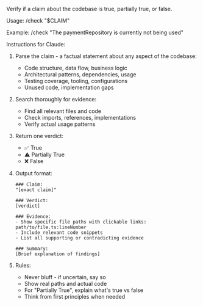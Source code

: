 Verify if a claim about the codebase is true, partially true, or false.

Usage: /check "$CLAIM"

Example: /check "The paymentRepository is currently not being used"

Instructions for Claude:
1. Parse the claim - a factual statement about any aspect of the codebase:
   - Code structure, data flow, business logic
   - Architectural patterns, dependencies, usage
   - Testing coverage, tooling, configurations
   - Unused code, implementation gaps

2. Search thoroughly for evidence:
   - Find all relevant files and code
   - Check imports, references, implementations
   - Verify actual usage patterns

3. Return one verdict:
   - ✅ True
   - ⚠️ Partially True
   - ❌ False

4. Output format:
   ```
   ### Claim:
   "[exact claim]"
   
   ### Verdict:
   [verdict]
   
   ### Evidence:
   - Show specific file paths with clickable links: path/to/file.ts:lineNumber
   - Include relevant code snippets
   - List all supporting or contradicting evidence
   
   ### Summary:
   [Brief explanation of findings]
   ```

5. Rules:
   - Never bluff - if uncertain, say so
   - Show real paths and actual code
   - For "Partially True", explain what's true vs false
   - Think from first principles when needed